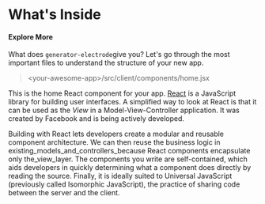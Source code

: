 # What's Inside

#### Explore More

What does `generator-electrode`give you? Let's go through the most important files to understand the structure of your new app.

> &lt;your-awesome-app&gt;/src/client/components/home.jsx

This is the home React component for your app. [React](https://facebook.github.io/react/index.html) is a JavaScript library for building user interfaces. A simplified way to look at React is that it can be used as the _View_ in a Model-View-Controller application. It was created by Facebook and is being actively developed.

Building with React lets developers create a modular and reusable component architecture. We can then reuse the business logic in existing\_models\_and\_controllers\_because React components encapsulate only the\_view\_layer. The components you write are self-contained, which aids developers in quickly determining what a component does directly by reading the source. Finally, it is ideally suited to Universal JavaScript \(previously called Isomorphic JavaScript\), the practice of sharing code between the server and the client.

